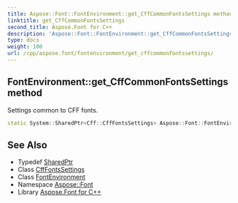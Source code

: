 ```yaml
---
title: Aspose::Font::FontEnvironment::get_CffCommonFontsSettings method
linktitle: get_CffCommonFontsSettings
second_title: Aspose.Font for C++
description: 'Aspose::Font::FontEnvironment::get_CffCommonFontsSettings method. Settings common to CFF fonts in C++.'
type: docs
weight: 100
url: /cpp/aspose.font/fontenvironment/get_cffcommonfontssettings/
---
```

## FontEnvironment::get_CffCommonFontsSettings method


Settings common to CFF fonts.

```cpp
static System::SharedPtr<Cff::CffFontsSettings> Aspose::Font::FontEnvironment::get_CffCommonFontsSettings()
```

## See Also

* Typedef [SharedPtr](../../../system/sharedptr/)
* Class [CffFontsSettings](../../../aspose.font.cff/cfffontssettings/)
* Class [FontEnvironment](../)
* Namespace [Aspose::Font](../../)
* Library [Aspose.Font for C++](../../../)
